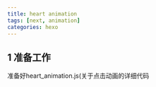 ```yaml
---
title: heart animation
tags: [next, animation]
categories: hexo
---
```


## 1 准备工作
准备好heart_animation.js(关于点击动画的详细代码

## 
